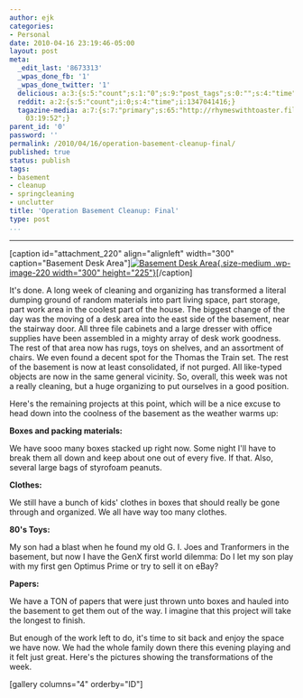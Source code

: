 ```yaml
---
author: ejk
categories:
- Personal
date: 2010-04-16 23:19:46-05:00
layout: post
meta:
  _edit_last: '8673313'
  _wpas_done_fb: '1'
  _wpas_done_twitter: '1'
  delicious: a:3:{s:5:"count";s:1:"0";s:9:"post_tags";s:0:"";s:4:"time";s:10:"1276917925";}
  reddit: a:2:{s:5:"count";i:0;s:4:"time";i:1347041416;}
  tagazine-media: a:7:{s:7:"primary";s:65:"http://rhymeswithtoaster.files.wordpress.com/2010/04/img_0404.jpg";s:6:"images";a:1:{s:65:"http://rhymeswithtoaster.files.wordpress.com/2010/04/img_0404.jpg";a:6:{s:8:"file_url";s:65:"http://rhymeswithtoaster.files.wordpress.com/2010/04/img_0404.jpg";s:5:"width";s:4:"2048";s:6:"height";s:4:"1536";s:4:"type";s:5:"image";s:4:"area";s:7:"3145728";s:9:"file_path";s:0:"";}}s:6:"videos";a:0:{}s:11:"image_count";s:1:"1";s:6:"author";s:7:"8673313";s:7:"blog_id";s:7:"8370333";s:9:"mod_stamp";s:19:"2010-04-17
    03:19:52";}
parent_id: '0'
password: ''
permalink: /2010/04/16/operation-basement-cleanup-final/
published: true
status: publish
tags:
- basement
- cleanup
- springcleaning
- unclutter
title: 'Operation Basement Cleanup: Final'
type: post
...
```

---

\[caption id="attachment_220" align="alignleft" width="300" caption="Basement Desk Area"\][![](%7B%7B%20site.baseurl%20%7D%7D/assets/2010/04/img_0404.jpg?w=300 "Basement Desk Area"){.size-medium .wp-image-220 width="300" height="225"}](http://rhymeswithtoaster.com/2010/04/16/operation-basement-cleanup-final/img_0404/)\[/caption\]

It's done. A long week of cleaning and organizing has transformed a literal dumping ground of random materials into part living space, part storage, part work area in the coolest part of the house. The biggest change of the day was the moving of a desk area into the east side of the basement, near the stairway door. All three file cabinets and a large dresser with office supplies have been assembled in a mighty array of desk work goodness. The rest of that area now has rugs, toys on shelves, and an assortment of chairs. We even found a decent spot for the Thomas the Train set. The rest of the basement is now at least consolidated, if not purged. All like-typed objects are now in the same general vicinity. So, overall, this week was not a really cleaning, but a huge organizing to put ourselves in a good position.

Here's the remaining projects at this point, which will be a nice excuse to head down into the coolness of the basement as the weather warms up:

**Boxes and packing materials:**

We have sooo many boxes stacked up right now. Some night I'll have to break them all down and keep about one out of every five. If that. Also, several large bags of styrofoam peanuts.

**Clothes:**

We still have a bunch of kids' clothes in boxes that should really be gone through and organized. We all have way too many clothes.

**80's Toys:**

My son had a blast when he found my old G. I. Joes and Tranformers in the basement, but now I have the GenX first world dilemma: Do I let my son play with my first gen Optimus Prime or try to sell it on eBay?

**Papers:**

We have a TON of papers that were just thrown unto boxes and hauled into the basement to get them out of the way. I imagine that this project will take the longest to finish.

But enough of the work left to do, it's time to sit back and enjoy the space we have now. We had the whole family down there this evening playing and it felt just great. Here's the pictures showing the transformations of the week.

\[gallery columns="4" orderby="ID"\]

